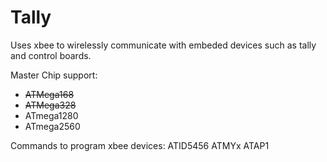 # Tally
Uses xbee to wirelessly communicate with embeded devices such as tally and control boards.

Master Chip support:
* ~~ATMega168~~
* ~~ATMega328~~
* ATmega1280
* ATmega2560

Commands to program xbee devices:
ATID5456
ATMYx
ATAP1
